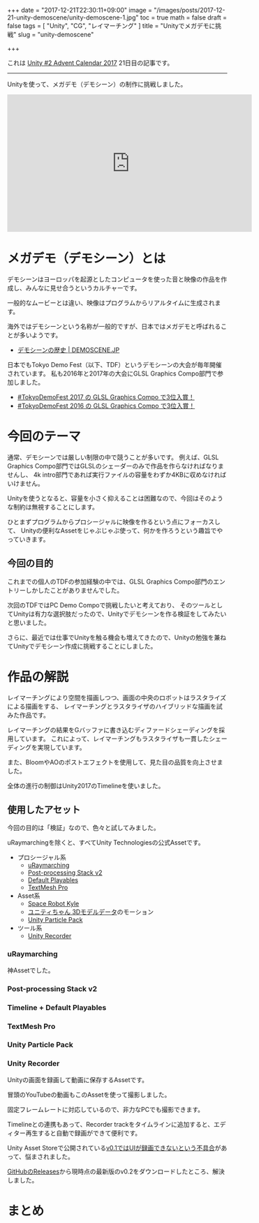 +++
date = "2017-12-21T22:30:11+09:00"
image = "/images/posts/2017-12-21-unity-demoscene/unity-demoscene-1.jpg"
toc = true
math = false
draft = false
tags = [
"Unity",
"CG",
"レイマーチング"
]
title = "Unityでメガデモに挑戦"
slug = "unity-demoscene"

+++

これは [Unity #2 Advent Calendar 2017](https://qiita.com/advent-calendar/2017/unity2) 21日目の記事です。

----

Unityを使って、メガデモ（デモシーン）の制作に挑戦しました。

<iframe width="560" height="315" src="https://www.youtube.com/embed/jU_0bFDOnR4" frameborder="0" gesture="media" allow="encrypted-media" allowfullscreen></iframe>

# メガデモ（デモシーン）とは

デモシーンはヨーロッパを起源としたコンピュータを使った音と映像の作品を作成し、みんなに見せ合うというカルチャーです。

一般的なムービーとは違い、映像はプログラムからリアルタイムに生成されます。

海外ではデモシーンという名称が一般的ですが、日本ではメガデモと呼ばれることが多いようです。

- [デモシーンの歴史 | DEMOSCENE.JP](http://www.demoscene.jp/?page_id=50)

日本でもTokyo Demo Fest（以下、TDF）というデモシーンの大会が毎年開催されています。
私も2016年と2017年の大会にGLSL Graphics Compo部門で参加しました。

- [#TokyoDemoFest 2017 の GLSL Graphics Compo で3位入賞！](https://gam0022.net/blog/2017/02/24/tdf2017/)
- [#TokyoDemoFest 2016 の GLSL Graphics Compo で3位入賞！](https://gam0022.net/blog/2016/02/24/tokyo-demo-fest/)

# 今回のテーマ

通常、デモシーンでは厳しい制限の中で競うことが多いです。
例えば、GLSL Graphics Compo部門ではGLSLのシェーダーのみで作品を作らなければなりませんし、
4k intro部門であれば実行ファイルの容量をわずか4KBに収めなければいけません。

Unityを使うとなると、容量を小さく抑えることは困難なので、今回はそのような制約は無視することにします。

ひとまずプログラムからプロシージャルに映像を作るという点にフォーカスして、
Unityの便利なAssetをじゃぶじゃぶ使って、何かを作ろうという趣旨でやっていきます。

## 今回の目的

これまでの個人のTDFの参加経験の中では、GLSL Graphics Compo部門のエントリーしかしたことがありませんでした。

次回のTDFではPC Demo Compoで挑戦したいと考えており、
そのツールとしてUnityは有力な選択肢だったので、Unityでデモシーンを作る検証をしてみたいと思いました。

さらに、最近では仕事でUnityを触る機会も増えてきたので、Unityの勉強を兼ねてUnityでデモシーン作成に挑戦することにしました。

# 作品の解説

レイマーチングにより空間を描画しつつ、画面の中央のロボットはラスタライズによる描画をする、
レイマーチングとラスタライザのハイブリッドな描画を試みた作品です。

レイマーチングの結果をGバッファに書き込むディファードシェーディングを採用しています。
これによって、レイマーチングもラスタライザも一貫したシェーディングを実現しています。

また、BloomやAOのポストエフェクトを使用して、見た目の品質を向上させました。

全体の進行の制御はUnity2017のTimelineを使いました。

## 使用したアセット

今回の目的は「検証」なので、色々と試してみました。

uRaymarchingを除くと、すべてUnity Technologiesの公式Assetです。

- プロシージャル系
    - [uRaymarching](https://github.com/hecomi/uRaymarching)
    - [Post-processing Stack v2](https://github.com/Unity-Technologies/PostProcessing)
    - [Default Playables](https://www.assetstore.unity3d.com/jp/#!/content/95266)
    - [TextMesh Pro](https://www.assetstore.unity3d.com/jp/#!/content/84126)
- Asset系
    - [Space Robot Kyle](https://www.assetstore.unity3d.com/jp/#!/content/4696)
    - [ユニティちゃん 3Dモデルデータ](http://unity-chan.com/download/releaseNote.php?id=UnityChan)のモーション
    - [Unity Particle Pack](https://www.assetstore.unity3d.com/jp/#!/content/73777)
- ツール系
    - [Unity Recorder](https://github.com/Unity-Technologies/GenericFrameRecorder)

### uRaymarching

神Assetでした。

### Post-processing Stack v2

### Timeline + Default Playables

### TextMesh Pro

### Unity Particle Pack

### Unity Recorder

Unityの画面を録画して動画に保存するAssetです。

冒頭のYouTubeの動画もこのAssetを使って撮影しました。

固定フレームレートに対応しているので、非力なPCでも撮影できます。

Timelineとの連携もあって、Recorder trackをタイムラインに追加すると、エディター再生すると自動で録画ができて便利です。

Unity Asset Storeで公開されている[v0.1ではUIが録画できないという不具合](https://github.com/Unity-Technologies/GenericFrameRecorder/issues/11)があって、悩まされました。

[GitHubのReleases](https://github.com/Unity-Technologies/GenericFrameRecorder/releases)から現時点の最新版のv0.2をダウンロードしたところ、解決しました。

# まとめ
